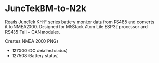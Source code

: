 # JuncTekBM-to-N2k
Reads JuncTek KH-F series battery monitor data from RS485 and converts it to NMEA2000.
Designed for M5Stack Atom Lite ESP32 processor and RS485 Tail + CAN modules.

Creates NMEA 2000 PNGs
- 127506 (DC detailed status)
- 127508 (Battery status)
